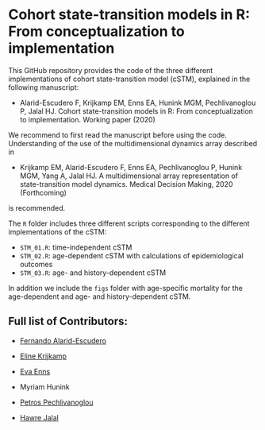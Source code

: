 # Cohort state-transition models in R: From conceptualization to implementation
This GitHub repository provides the code of the three different implementations of cohort state-transition model (cSTM), explained in the following manuscript: 

- Alarid-Escudero F, Krijkamp EM, Enns EA, Hunink MGM, Pechlivanoglou P, Jalal HJ. Cohort state-transition models in R: From conceptualization to implementation. Working paper (2020)

We recommend to first read the manuscript before using the code. Understanding of the use of the multidimensional dynamics array described in 

- Krijkamp EM, Alarid-Escudero F, Enns EA, Pechlivanoglou P, Hunink MGM, Yang A, Jalal HJ. A multidimensional array representation of state-transition model dynamics. Medical Decision Making, 2020 (Forthcoming)

is recommended.

The `R` folder includes three different scripts corresponding to the different implementations of the cSTM:
   - `STM_01.R`: time-independent cSTM 
   - `STM_02.R`: age-dependent cSTM with calculations of epidemiological outcomes
   - `STM_03.R`: age- and history-dependent cSTM

In addition we include the `figs` folder with age-specific mortality for the age-dependent and age- and history-dependent cSTM.

## Full list of Contributors:

  * [Fernando Alarid-Escudero](https://github.com/feralaes)
  
  * [Eline Krijkamp](https://github.com/krijkamp) 

  * [Eva Enns](https://github.com/evaenns)
  
  * Myriam Hunink 
  
  * [Petros Pechlivanoglou](https://github.com/ppehli)
  
  * [Hawre Jalal](https://github.com/hjalal)
